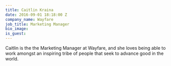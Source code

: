```yaml
---
title: Caitlin Kraina
date: 2016-09-01 18:18:00 Z
company_name: Wayfare
job_title: Marketing Manager
bio_image:
is_guest:
---
```


Caitlin is the the Marketing Manager at Wayfare, and she loves being able to work amongst an inspiring tribe of people that seek to advance good in the world.

